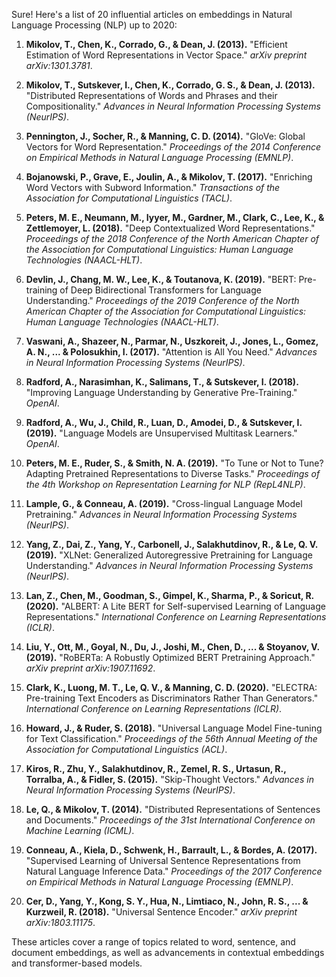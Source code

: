 Sure! Here's a list of 20 influential articles on embeddings in Natural Language Processing (NLP) up to 2020:

1. **Mikolov, T., Chen, K., Corrado, G., & Dean, J. (2013).** "Efficient Estimation of Word Representations in Vector Space." *arXiv preprint arXiv:1301.3781*.
   
2. **Mikolov, T., Sutskever, I., Chen, K., Corrado, G. S., & Dean, J. (2013).** "Distributed Representations of Words and Phrases and their Compositionality." *Advances in Neural Information Processing Systems (NeurIPS)*.

3. **Pennington, J., Socher, R., & Manning, C. D. (2014).** "GloVe: Global Vectors for Word Representation." *Proceedings of the 2014 Conference on Empirical Methods in Natural Language Processing (EMNLP)*.

4. **Bojanowski, P., Grave, E., Joulin, A., & Mikolov, T. (2017).** "Enriching Word Vectors with Subword Information." *Transactions of the Association for Computational Linguistics (TACL)*.

5. **Peters, M. E., Neumann, M., Iyyer, M., Gardner, M., Clark, C., Lee, K., & Zettlemoyer, L. (2018).** "Deep Contextualized Word Representations." *Proceedings of the 2018 Conference of the North American Chapter of the Association for Computational Linguistics: Human Language Technologies (NAACL-HLT)*.

6. **Devlin, J., Chang, M. W., Lee, K., & Toutanova, K. (2019).** "BERT: Pre-training of Deep Bidirectional Transformers for Language Understanding." *Proceedings of the 2019 Conference of the North American Chapter of the Association for Computational Linguistics: Human Language Technologies (NAACL-HLT)*.

7. **Vaswani, A., Shazeer, N., Parmar, N., Uszkoreit, J., Jones, L., Gomez, A. N., ... & Polosukhin, I. (2017).** "Attention is All You Need." *Advances in Neural Information Processing Systems (NeurIPS)*.

8. **Radford, A., Narasimhan, K., Salimans, T., & Sutskever, I. (2018).** "Improving Language Understanding by Generative Pre-Training." *OpenAI*.

9. **Radford, A., Wu, J., Child, R., Luan, D., Amodei, D., & Sutskever, I. (2019).** "Language Models are Unsupervised Multitask Learners." *OpenAI*.

10. **Peters, M. E., Ruder, S., & Smith, N. A. (2019).** "To Tune or Not to Tune? Adapting Pretrained Representations to Diverse Tasks." *Proceedings of the 4th Workshop on Representation Learning for NLP (RepL4NLP)*.

11. **Lample, G., & Conneau, A. (2019).** "Cross-lingual Language Model Pretraining." *Advances in Neural Information Processing Systems (NeurIPS)*.

12. **Yang, Z., Dai, Z., Yang, Y., Carbonell, J., Salakhutdinov, R., & Le, Q. V. (2019).** "XLNet: Generalized Autoregressive Pretraining for Language Understanding." *Advances in Neural Information Processing Systems (NeurIPS)*.

13. **Lan, Z., Chen, M., Goodman, S., Gimpel, K., Sharma, P., & Soricut, R. (2020).** "ALBERT: A Lite BERT for Self-supervised Learning of Language Representations." *International Conference on Learning Representations (ICLR)*.

14. **Liu, Y., Ott, M., Goyal, N., Du, J., Joshi, M., Chen, D., ... & Stoyanov, V. (2019).** "RoBERTa: A Robustly Optimized BERT Pretraining Approach." *arXiv preprint arXiv:1907.11692*.

15. **Clark, K., Luong, M. T., Le, Q. V., & Manning, C. D. (2020).** "ELECTRA: Pre-training Text Encoders as Discriminators Rather Than Generators." *International Conference on Learning Representations (ICLR)*.

16. **Howard, J., & Ruder, S. (2018).** "Universal Language Model Fine-tuning for Text Classification." *Proceedings of the 56th Annual Meeting of the Association for Computational Linguistics (ACL)*.

17. **Kiros, R., Zhu, Y., Salakhutdinov, R., Zemel, R. S., Urtasun, R., Torralba, A., & Fidler, S. (2015).** "Skip-Thought Vectors." *Advances in Neural Information Processing Systems (NeurIPS)*.

18. **Le, Q., & Mikolov, T. (2014).** "Distributed Representations of Sentences and Documents." *Proceedings of the 31st International Conference on Machine Learning (ICML)*.

19. **Conneau, A., Kiela, D., Schwenk, H., Barrault, L., & Bordes, A. (2017).** "Supervised Learning of Universal Sentence Representations from Natural Language Inference Data." *Proceedings of the 2017 Conference on Empirical Methods in Natural Language Processing (EMNLP)*.

20. **Cer, D., Yang, Y., Kong, S. Y., Hua, N., Limtiaco, N., John, R. S., ... & Kurzweil, R. (2018).** "Universal Sentence Encoder." *arXiv preprint arXiv:1803.11175*.

These articles cover a range of topics related to word, sentence, and document embeddings, as well as advancements in contextual embeddings and transformer-based models.